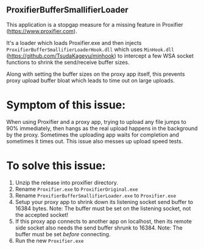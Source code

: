 ## ProxifierBufferSmallifierLoader

This application is a stopgap measure for a missing feature in Proxifier (https://www.proxifier.com).

It's a loader which loads Proxifier.exe and then injects `ProxifierBufferSmallifierLoaderHook.dll` which uses `MinHook.dll` (https://github.com/TsudaKageyu/minhook) to intercept a few WSA socket functions to shrink the send/receive buffer sizes.

Along with setting the buffer sizes on the proxy app itself, this prevents proxy upload buffer bloat which leads to time out on large uploads.

# Symptom of this issue:

When using Proxifier and a proxy app, trying to upload any file jumps to 90% immediately, then hangs as the real upload happens in the background by the proxy. Sometimes the uploading app waits for completion and sometimes it times out. This issue also messes up upload speed tests.

# To solve this issue:

1. Unzip the release into proxifier directory.
2. Rename `Proxifier.exe` to `ProxifierOriginal.exe`
3. Rename `ProxifierBufferSmallifierLoader.exe` to `Proxifier.exe`
4. Setup your proxy app to shrink down its listening socket send buffer to 16384 bytes. Note: The buffer must be set on the listening socket, not the accepted socket!
5. If this proxy app connects to another app on localhost, then its remote side socket also needs the send buffer shrunk to 16384. Note: The buffer must be set *before* connecting.
6. Run the new `Proxifier.exe`

